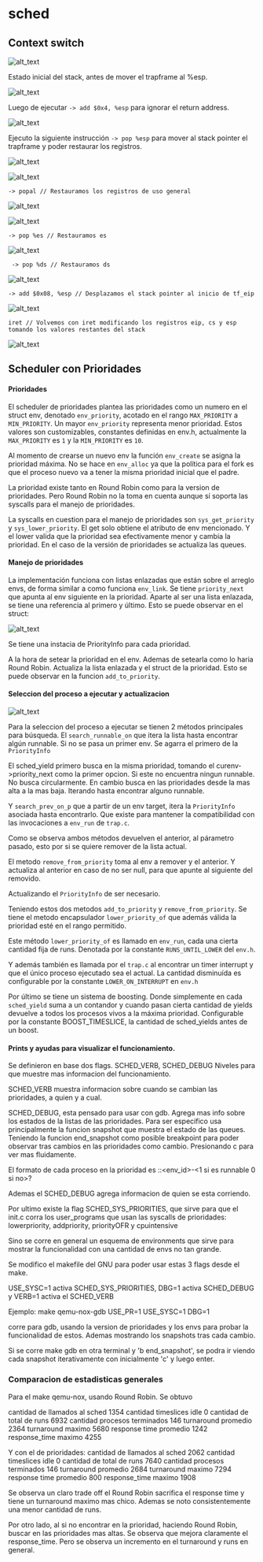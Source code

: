 # sched

## Context switch

![alt_text](informe_imagenes/context_switch_code.png "code")

Estado inicial del stack, antes de mover el trapframe al %esp.

![alt_text](informe_imagenes/context_switch_start_stack.png "stack inicial")

Luego de ejecutar `-> add $0x4, %esp` para ignorar el return address.

![alt_text](informe_imagenes/context_switch_stack_after_first_add.png "first instruction")

Ejecuto la siguiente instrucción  `-> pop %esp` para mover al stack pointer el trapframe y poder restaurar los registros.

![alt_text](informe_imagenes/context_switch_registers_after_pop_esp.png "registers_pop_esp")

![alt_text](informe_imagenes/context_switch_stack_after_pop_esp.png "pop_esp")

`-> popal // Restauramos los registros de uso general`

![alt_text](informe_imagenes/context_switch_registers_after_popal.png "registers_popal")

![alt_text](informe_imagenes/context_switch_stack_after_popal.png "stack_popal")

`-> pop %es // Restauramos es`

![alt_text](informe_imagenes/context_switch_stack_after_pop_es.png "pop_es")

` -> pop %ds // Restauramos ds`

![alt_text](informe_imagenes/context_switch_stack_after_pop_ds.png "pop_ds")

`-> add $0x08, %esp // Desplazamos el stack pointer al inicio de tf_eip`

![alt_text](informe_imagenes/context_switch_stack_after_final_add.png "last instruction")

`iret // Volvemos con iret modificando los registros eip, cs y esp tomando los valores restantes del stack `

![alt_text](informe_imagenes/context_switch_registers_after_iret.png "after_iret")




## Scheduler con Prioridades

#### Prioridades

El scheduler de prioridades plantea las prioridades como un numero en el struct env, denotado `env_priority`, acotado en el rango `MAX_PRIORITY` a `MIN_PRIORITY`. Un mayor `env_priority` representa menor prioridad.
Estos valores son customizables, constantes definidas en env.h, actualmente la `MAX_PRIORITY` es `1` y la `MIN_PRIORITY` es `10`. 

Al momento de crearse un nuevo env la función `env_create` se asigna la prioridad máxima. 
No se hace en `env_alloc` ya que la política para el fork es que el proceso nuevo va a tener la misma prioridad inicial que el padre. 

La prioridad existe tanto en Round Robin como para la version de prioridades. Pero Round Robin no la toma en cuenta aunque sí soporta las syscalls para el manejo de prioridades.

La syscalls en cuestion para el manejo de prioridades son `sys_get_priority` y `sys_lower_priority`. El get solo obtiene el atributo de env mencionado. Y el lower valida que la prioridad sea efectivamente menor y cambia la prioridad. En el caso de la versión de prioridades se actualiza las queues.

#### Manejo de prioridades

La implementación funciona con listas enlazadas que están sobre el arreglo envs, de forma similar a como funciona `env_link`. Se tiene `priority_next` que apunta al env siguiente en la prioridad. Aparte al ser una lista enlazada, se tiene una referencia al primero y último. Esto se puede observar en el struct:

![alt_text](informe_imagenes/priority_info.png "struct PriorityInfo")

Se tiene una instacia de PriorityInfo para cada prioridad. 

A la hora de setear la prioridad en el env. Ademas de setearla como lo haria Round Robin. Actualiza la lista enlazada y el struct de la prioridad. Esto se puede observar en la funcion `add_to_priority`.


#### Seleccion del proceso a ejecutar y actualizacion
![alt_text](informe_imagenes/priority_methods.png "priority methods")

Para la seleccion del proceso a ejecutar se tienen 2 métodos principales para búsqueda.
El `search_runnable_on` que itera la lista hasta encontrar algún runnable. 
Si no se pasa un primer env. Se agarra el primero de la `PriorityInfo`

El sched_yield primero busca en la misma prioridad, tomando el curenv->priority_next como la primer opcion.
Si este no encuentra ningun runnable. No busca circularmente. En cambio busca en las prioridades desde la mas alta a la mas baja. Iterando hasta encontrar alguno runnable.

Y `search_prev_on_p` que a partir de un env target, itera la `PriorityInfo` asociada hasta encontrarlo.
Que existe para mantener la compatibilidad con las invocaciones a `env_run` de `trap.c`.

Como se observa ambos métodos devuelven el anterior, al párametro pasado, esto por si se quiere remover de la lista actual.

El metodo `remove_from_priority` toma al env a remover y el anterior. Y actualiza al anterior en caso de no ser null, para que apunte al siguiente del removido.

Actualizando el `PriorityInfo` de ser necesario.


Teniendo estos dos metodos `add_to_priority` y `remove_from_priority`. Se tiene el metodo encapsulador `lower_priority_of` que además válida la prioridad esté en el rango permitido.

Este método `lower_priority_of` es llamado en `env_run`, cada una cierta cantidad fija de runs. Denotada por la constante `RUNS_UNTIL_LOWER` del `env.h`.

Y además también es llamada por el `trap.c` al encontrar un timer interrupt y que el único proceso ejecutado sea el actual.
La cantidad disminuída es configurable por la constante `LOWER_ON_INTERRUPT` en `env.h`

Por último se tiene un sistema de boosting. Donde simplemente en cada `sched_yield` suma a un contandor y cuando pasan cierta cantidad de yields devuelve a todos los procesos vivos a la máxima prioridad. 
Configurable por la constante BOOST_TIMESLICE, la cantidad de sched_yields antes de un boost.



#### Prints y ayudas para visualizar el funcionamiento.
Se definieron en base dos flags. SCHED_VERB, SCHED_DEBUG
Niveles para que muestre mas informacion del funcionamiento.

SCHED_VERB muestra informacion sobre cuando se cambian las prioridades, a quien y a cual.

SCHED_DEBUG, esta pensado para usar con gdb. Agrega mas info sobre los estados de la listas de las prioridades.
Para ser especifico usa principalmente la funcion snapshot que muestra el estado de las queues. Teniendo la funcion end_snapshot como posible breakpoint para poder observar tras cambios en las prioridades como cambio. Presionando c para ver mas fluidamente.

El formato de cada proceso en la prioridad es <indice en la lista>::<env_id>-<1 si es runnable 0 si no>?

Ademas el SCHED_DEBUG agrega informacion de quien se esta corriendo. 


Por ultimo existe la flag SCHED_SYS_PRIORITIES, que sirve para que el init.c corra los 
user_programs que usan las syscalls de prioridades: lowerpriority, addpriority, priorityOFR  y cpuintensive

Sino se corre en general un esquema de environments que sirve para mostrar la funcionalidad con una cantidad de envs no tan grande.

Se modifico el makefile del GNU para poder usar estas 3 flags desde el make.

USE_SYSC=1 activa SCHED_SYS_PRIORITIES, DBG=1 activa SCHED_DEBUG y VERB=1 activa el SCHED_VERB

Ejemplo:
make qemu-nox-gdb USE_PR=1 USE_SYSC=1 DBG=1 

corre para gdb, usando la version de prioridades y los envs para probar la funcionalidad de estos. Ademas mostrando los snapshots tras cada cambio.

Si se corre make gdb en otra terminal y 'b end_snapshot', se podra ir viendo cada snapshot iterativamente con inicialmente 'c' y luego enter.




### Comparacion de estadisticas generales
Para el make qemu-nox, usando Round Robin. Se obtuvo

cantidad de llamados al sched 1354
cantidad timeslices idle 0
cantidad de total de runs 6932
cantidad procesos terminados 146
turnaround promedio 2364
turnaround maximo  5680
response time promedio 1242
response_time maximo 4255

Y con el de prioridades:
cantidad de llamados al sched 2062
cantidad timeslices idle 0
cantidad de total de runs 7640
cantidad procesos terminados 146
turnaround promedio 2684
turnaround maximo  7294
response time promedio 800
response_time maximo 1908


Se observa un claro trade off el Round Robin sacrifica el response time y tiene un turnaround maximo mas chico. Ademas se noto consistentemente una menor cantidad de runs.

Por otro lado, al si no encontrar en la prioridad, haciendo Round Robin, buscar en las prioridades mas altas. Se observa que mejora claramente el response_time. Pero se observa un incremento en el turnaround y runs en general.





